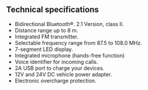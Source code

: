 ## Technical specifications

*	Bidirectional Bluetooth®. 2.1 Version, class II.
*	Distance range up to 8 m.
*	Integrated FM transmitter.
*	Selectable frequency range from 87.5 to 108.0 MHz.
*	7-segment LED display.
*	Integrated microphone (hands-free function)
*	Voice identifier for incoming calls.
*	2A USB port to charge your devices.
*	12V and 24V DC vehicle power adapter.
*	Electronic overcharge protection.


